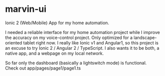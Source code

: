 # marvin-ui
Ionic 2 (Web/Mobile) App for my home automation.

I needed a reliable interface for my home automation project while I improve the accuracy on my voice-control project. Only optimized for a landscape-oriented tablet right now. I really like Ionic v1 and Angular1, so this project is an excuse to try Ionic 2 / Angular 2 / TypeScript. I also wants it to be both, a native app, and a webpage on my local network. 

So far only the dashboard (basically a lightswitch mode) is functional. Check out app/pages/page1/page1.ts

